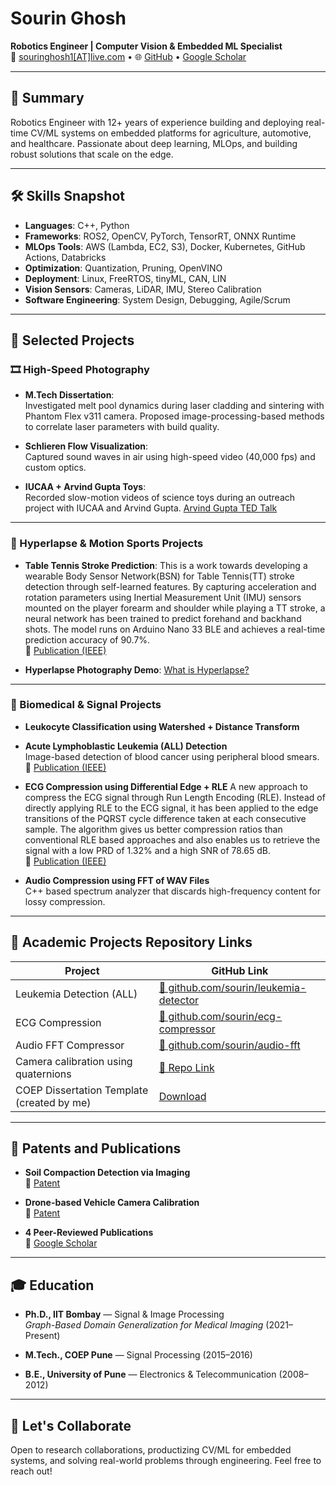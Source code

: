 # Sourin Ghosh

**Robotics Engineer | Computer Vision & Embedded ML Specialist**  
📧 [souringhosh1[AT]live.com](mailto:souringhosh1[AT]live.com) • 🌐 [GitHub](https://github.com/souringhosh) • [Google Scholar](https://scholar.google.com/citations?user=2OLRqm4AAAAJ)

---

## 🧠 Summary

Robotics Engineer with 12+ years of experience building and deploying real-time CV/ML systems on embedded platforms for agriculture, automotive, and healthcare. Passionate about deep learning, MLOps, and building robust solutions that scale on the edge.

---

## 🛠️ Skills Snapshot

- **Languages**: C++, Python  
- **Frameworks**: ROS2, OpenCV, PyTorch, TensorRT, ONNX Runtime  
- **MLOps Tools**: AWS (Lambda, EC2, S3), Docker, Kubernetes, GitHub Actions, Databricks  
- **Optimization**: Quantization, Pruning, OpenVINO  
- **Deployment**: Linux, FreeRTOS, tinyML, CAN, LIN  
- **Vision Sensors**: Cameras, LiDAR, IMU, Stereo Calibration  
- **Software Engineering**: System Design, Debugging, Agile/Scrum

---

## 📂 Selected Projects

### 🎞️ High-Speed Photography

- **M.Tech Dissertation**:  
  Investigated melt pool dynamics during laser cladding and sintering with Phantom Flex v311 camera. Proposed image-processing-based methods to correlate laser parameters with build quality.

- **Schlieren Flow Visualization**:  
  Captured sound waves in air using high-speed video (40,000 fps) and custom optics.

- **IUCAA + Arvind Gupta Toys**:  
  Recorded slow-motion videos of science toys during an outreach project with IUCAA and Arvind Gupta. [Arvind Gupta TED Talk](http://www.ted.com/talks/arvind_gupta_turning_trash_into_toys_for_learning#t-913222)

---

### 🏃 Hyperlapse & Motion Sports Projects
- **Table Tennis Stroke Prediction**:
This is a work towards developing a wearable Body Sensor Network(BSN) for Table Tennis(TT) stroke detection through self-learned features. By capturing acceleration and rotation parameters using Inertial Measurement Unit (IMU) sensors mounted on the player forearm and shoulder while playing a TT stroke, a neural network has been trained to predict forehand and backhand shots. The model runs on Arduino Nano 33 BLE and achieves a real-time prediction accuracy of 90.7%.  
📄 [Publication (IEEE)](https://ieeexplore.ieee.org/abstract/document/10101257/)

- **Hyperlapse Photography Demo**: [What is Hyperlapse?](https://en.wikipedia.org/wiki/Hyperlapse)
---

### 🧪 Biomedical & Signal Projects

- **Leukocyte Classification using Watershed + Distance Transform**
- **Acute Lymphoblastic Leukemia (ALL) Detection**  
  Image-based detection of blood cancer using peripheral blood smears.  
  📄 [Publication (IEEE)](http://ieeexplore.ieee.org/document/7087834/)

- **ECG Compression using Differential Edge + RLE**
  A new approach to compress the ECG signal through Run Length Encoding (RLE). Instead of directly applying RLE to the ECG signal, it has been applied to the edge transitions of the PQRST cycle difference taken at each consecutive sample. The algorithm gives us better compression ratios than conventional RLE based approaches and also enables us to retrieve the signal with a low PRD of 1.32% and a high SNR of 78.65 dB.  
  📄 [Publication (IEEE)](https://ieeexplore.ieee.org/abstract/document/8360584)

- **Audio Compression using FFT of WAV Files**  
  C++ based spectrum analyzer that discards high-frequency content for lossy compression.

---

## 📘 Academic Projects Repository Links

| Project | GitHub Link |
|--------|-------------|
| Leukemia Detection (ALL) | [🔗 github.com/sourin/leukemia-detector](https://github.com/souringhosh/leukemia-detector) |
| ECG Compression | [🔗 github.com/sourin/ecg-compressor](https://github.com/souringhosh/ecg-compressor) |
| Audio FFT Compressor | [🔗 github.com/sourin/audio-fft](https://github.com/souringhosh/audio-fft) |
| Camera calibration using quaternions | [🔗 Repo Link](https://github.com/souringhosh/camera_calibration_demo) |
| COEP Dissertation Template (created by me) | [Download](./COEPDissertationReportFormat.zip) |

---

## 📑 Patents and Publications

- **Soil Compaction Detection via Imaging**  
  📄 [Patent](https://patents.google.com/patent/DE102021131799A1/)

- **Drone-based Vehicle Camera Calibration**  
  📄 [Patent](https://patents.google.com/patent/DE102021131799A1/)

- **4 Peer-Reviewed Publications**  
  📄 [Google Scholar](https://scholar.google.com/citations?user=2OLRqm4AAAAJ)

---

## 🎓 Education

- **Ph.D., IIT Bombay** — Signal & Image Processing  
  *Graph-Based Domain Generalization for Medical Imaging* (2021–Present)

- **M.Tech., COEP Pune** — Signal Processing (2015–2016)  
- **B.E., University of Pune** — Electronics & Telecommunication (2008–2012)

---

## 🚀 Let's Collaborate

Open to research collaborations, productizing CV/ML for embedded systems, and solving real-world problems through engineering. Feel free to reach out!

